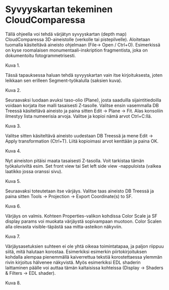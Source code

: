 ﻿# Syvyyskartan tekeminen CloudComparessa

Tällä ohjeella voi tehdä värjätyn syvyyskartan (depth map) CloudComparessa 3D-aineistolle (verkolle tai pistepilvelle). Aloitetaan tuomalla käsiteltävä aineisto ohjelmaan (File→ Open / Ctrl+O). Esimerkissä on kyse roomalaisen monumentaali-inskription fragmentista, joka on dokumentoitu fotogrammetrisesti.

Kuva 1.

Tässä tapauksessa haluan tehdä syvyyskartan vain itse kirjoituksesta, joten leikkaan sen erilleen Segment-työkalulla (saksien kuva).

Kuva 2.

Seuraavaksi luodaan avuksi taso-olio (Plane), josta saaduilla sijaintitiedoilla voidaan korjata itse malli tasaisesti Z-tasolle. Valitse ensin vasemmalla DB Treessä käsiteltävä aineisto ja paina sitten Edit → Plane → Fit. Alas konsoliin ilmestyy lista numeerisia arvoja. Valitse ja kopioi nämä arvot Ctrl+C:llä.

Kuva 3.

Valitse sitten käsiteltävä aineisto uudestaan DB Treessä ja mene Edit → Apply transformation (Ctrl+T). Liitä kopioimasi arvot kenttään ja paina OK.

Kuva 4.

Nyt aineiston pitäisi maata tasaisesti Z-tasolla. Voit tarkistaa tämän työkaluriviltä esim. Set front view tai Set left side view -nappuloista (valkea laatikko jossa oranssi sivu).

Kuva 5.

Seuraavaksi toteutetaan itse värjäys. Valitse taas aineisto DB Treessä ja paina sitten Tools → Projection → Export Coordinate(s) to SF. 

Kuva 6.

Värjäys on valmis. Kohteen Properties-valikon kohdissa Color Scale ja SF display params voi muokata värjäystä sopivampaan muotoon. Color Scalen alla olevasta visible-täpästä saa mitta-asteikon näkyviin. 

Kuva 7.

Värjäysasetuksien suhteen ei ole yhtä oikeaa toimintatapaa, ja paljon riippuu siitä, mitä halutaan korostaa. Esimerkiksi esimerkin piirtokirjoituksen kohdalla alempaa pienemmällä kaiverrettua tekstiä korostettaessa ylemmän rivin kirjoitus hälvenee näkyvistä. Myös esimerkiksi EDL shaderin laittaminen päälle voi auttaa tämän kaltaisissa kohteissa (Display → Shaders & Filters → EDL shader). 

Kuva 8.
